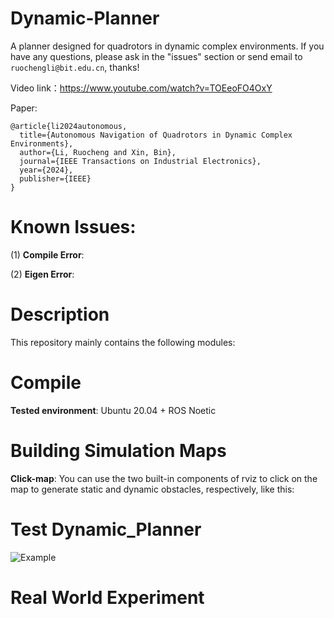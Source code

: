 # Dynamic-Planner
A planner designed for quadrotors in dynamic complex environments. If you have any questions, please ask in the "issues" section or send email to ```ruochengli@bit.edu.cn```, thanks!

Video link：https://www.youtube.com/watch?v=TOEeoFO4OxY

Paper:

```
@article{li2024autonomous,
  title={Autonomous Navigation of Quadrotors in Dynamic Complex Environments},
  author={Li, Ruocheng and Xin, Bin},
  journal={IEEE Transactions on Industrial Electronics},
  year={2024},
  publisher={IEEE}
}

```

# Known Issues:

(1) __Compile Error__:

(2) __Eigen Error__:

# Description
This repository mainly contains the following modules: 

# Compile
__Tested environment__: Ubuntu 20.04 + ROS Noetic


# Building Simulation Maps

__Click-map__: You can use the two built-in components of rviz to click on the map to generate static and dynamic obstacles, respectively, like this:


# Test Dynamic_Planner

![Example](https://github.com/SmartGroupSystems/Dynamic-Planner/blob/main/gif/tutieshi_640x360_18s.gif)


# Real World Experiment

